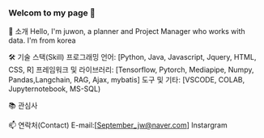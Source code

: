 ### Welcom to my page 👋

🌱 소개
Hello, I'm  juwon, a planner and Project Manager who works with data.
I'm from korea

🛠 기술 스택(Skill)
프로그래밍 언어: [Python, Java, Javascript, Jquery, HTML, CSS, R]
프레임워크 및 라이브러리: [Tensorflow, Pytorch, Mediapipe, Numpy, Pandas,Langchain, RAG, Ajax, mybatis]
도구 및 기타: [VSCODE, COLAB, Jupyternotebook, MS-SQL)

📚 관심사


📫 연락처(Contact)
E-mail:[September_jw@naver.com]
Instargram


<!--
**Leejuwon9902/Leejuwon9902** is a ✨ _special_ ✨ repository because its `README.md` (this file) appears on your GitHub profile.

Here are some ideas to get you started:

- 🔭 I’m currently working on ...
- 🌱 I’m currently learning ...
- 👯 I’m looking to collaborate on ...
- 🤔 I’m looking for help with ...
- 💬 Ask me about ...
- 📫 How to reach me: ...
- 😄 Pronouns: ...
- ⚡ Fun fact: ...
-->
